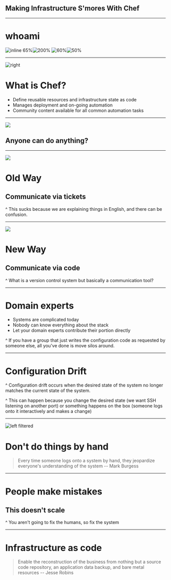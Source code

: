 ## Making Infrastructure S'mores With Chef

---

# whoami

![inline 65%](images/chef.png)![200%](images/ado.png)
![60%](images/dodchi.png)![50%](images/licenseplate.jpg)

---

![right](images/chef-code.png)
# What is Chef?

- Define reusable resources and infrastructure state as code
- Manages deployment and
on-going automation
- Community content available
for all common automation tasks

---

![](images/panic.jpg)
## Anyone can do anything?

---

![](images/oldtech.jpg)

# Old Way

## Communicate via tickets

^ This sucks because we are explaining things in English, and there can be confusion.

---

![](images/newhotness.gif)
# New Way
## Communicate via code

^ What is a version control system but basically a communication tool?

---

# Domain experts

- Systems are complicated today
- Nobody can know everything about the stack
- Let your domain experts contribute their portion directly

^ If you have a group that just writes the configuration code as requested by someone else, all you've done is move silos around.

---

# Configuration Drift

^ Configuration drift occurs when the desired state of the system no longer matches the current state of the system.

^ This can happen because you change the desired state (we want SSH listening on another port) or something happens on the box (someone logs onto it interactively and makes a change)

---
![left filtered](images/burgess.jpg)


# Don't do things by hand
> Every time someone logs onto a system by hand, they jeopardize everyone's understanding of the system
-- Mark Burgess

---
# People make mistakes

## This doesn't scale

^ You aren't going to fix the humans, so fix the system

---
# Infrastructure as code

> Enable the reconstruction of the business from nothing but a source code repository, an application data backup, and bare metal resources
-- Jesse Robins
